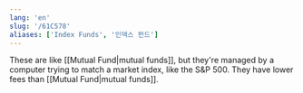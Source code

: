 ```yaml
---
lang: 'en'
slug: '/61C578'
aliases: ['Index Funds', '인덱스 펀드']
---
```


These are like [[Mutual Fund|mutual funds]], but they're managed by a computer trying to match a market index, like the S&P 500. They have lower fees than [[Mutual Fund|mutual funds]].
